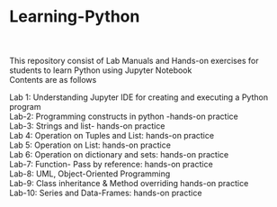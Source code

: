 # Learning-Python<br /><br />
This repository consist of Lab Manuals and Hands-on exercises for students to learn Python using Jupyter Notebook<br />
Contents are as follows

Lab 1: Understanding Jupyter IDE for creating and executing a Python program<br />
Lab-2: Programming constructs in python -hands-on practice	<br />
Lab-3: Strings and list- hands-on practice	<br />
Lab 4: Operation on Tuples and List: hands-on practice	<br />
Lab 5: Operation on List: hands-on practice	<br />
Lab 6: Operation on dictionary and sets: hands-on practice	<br />
Lab-7: Function- Pass by reference: hands-on practice	<br />
Lab-8: UML, Object-Oriented Programming	<br />
Lab-9: Class inheritance & Method overriding hands-on practice	<br />
Lab-10: Series and Data-Frames: hands-on practice	<br />
